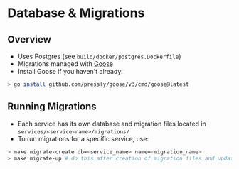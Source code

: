 # Database & Migrations

## Overview
- Uses Postgres (see `build/docker/postgres.Dockerfile`)
- Migrations managed with [Goose](https://github.com/pressly/goose)
- Install Goose if you haven't already:
```bash
> go install github.com/pressly/goose/v3/cmd/goose@latest
```

## Running Migrations
- Each service has its own database and migration files located in `services/<service-name>/migrations/`
- To run migrations for a specific service, use:
```bash
> make migrate-create db=<service_name> name=<migration_name>
> make migrate-up # do this after creation of migration files and updating sql 
```